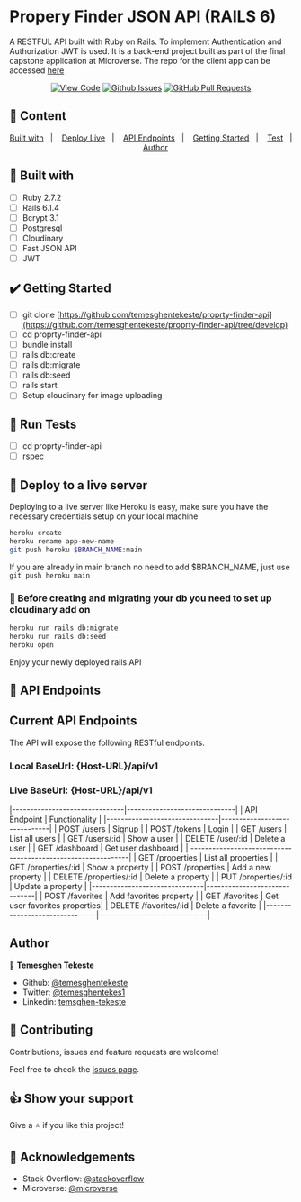 # Propery Finder  JSON API (RAILS 6)

A RESTFUL API built with Ruby on Rails. To implement Authentication and Authorization JWT is used. It is a back-end project built as part of the final capstone application at Microverse. The repo for the client app can be accessed [here](https://github.com/temesghentekeste/property-finder-react)

<div align="center">

[![View Code](https://img.shields.io/badge/View%20-Code-green)](https://github.com/temesghentekeste/proprty-finder-api)
[![Github Issues](https://img.shields.io/badge/GitHub-Issues-orange)](https://github.com/temesghentekeste/proprty-finder-api/issues)
[![GitHub Pull Requests](https://img.shields.io/badge/GitHub-Pull%20Requests-blue)](https://github.com/temesghentekeste/proprty-finder-api/pulls)

</div>

## 📝 Content

<p align="center">
<a href="#with">Built with</a>&nbsp;&nbsp;&nbsp;|&nbsp;&nbsp;&nbsp;
<a href="#deploy">Deploy Live</a>&nbsp;&nbsp;&nbsp;|&nbsp;&nbsp;&nbsp;
<a href="#live">API Endpoints</a>&nbsp;&nbsp;&nbsp;|&nbsp;&nbsp;&nbsp;
<a href="#start">Getting Started</a>&nbsp;&nbsp;&nbsp;|&nbsp;&nbsp;&nbsp;
<a href="#test">Test</a>&nbsp;&nbsp;&nbsp;|&nbsp;&nbsp;&nbsp;
<a href="#author">Author</a>
</p>

## 🔧 Built with<a name = "with"></a>

- [ ] Ruby 2.7.2
- [ ] Rails 6.1.4
- [ ] Bcrypt 3.1
- [ ] Postgresql
- [ ] Cloudinary
- [ ] Fast JSON API
- [ ] JWT

## :heavy_check_mark: Getting Started <a name = "start"></a>

- [ ] git clone [https://github.com/temesghentekeste/proprty-finder-api](https://github.com/temesghentekeste/proprty-finder-api/tree/develop)
- [ ] cd proprty-finder-api
- [ ] bundle install
- [ ] rails db:create
- [ ] rails db:migrate
- [ ] rails db:seed
- [ ] rails start
- [ ] Setup cloudinary for image uploading

## :eyes: Run Tests <a name = "test"></a>

- [ ] cd proprty-finder-api
- [ ] rspec

## 🔴 Deploy to a live server <a name = "deploy"></a>


Deploying to a live server like Heroku is easy, make sure you have the necessary credentials setup on your local machine

```bash
heroku create
heroku rename app-new-name
git push heroku $BRANCH_NAME:main 
```
If you are already in main branch no need to add $BRANCH_NAME, just use `git push heroku main`

### 🔴 Before creating and migrating your db you need to set up cloudinary add on


```bash
heroku run rails db:migrate
heroku run rails db:seed
heroku open
```

Enjoy your newly deployed rails API

## 🔴 API Endpoints <a name = "live"></a>

## Current API Endpoints

The API will expose the following RESTful endpoints.
### Local BaseUrl: {Host-URL}/api/v1
### Live BaseUrl: {Host-URL}/api/v1

|-------------------------------|------------------------------|
| API Endpoint                  | Functionality                |
|-------------------------------|------------------------------|
| POST /users                   | Signup                       |
| POST /tokens                  | Login                        |
| GET /users                    | List all users               |
| GET /users/:id                | Show a user                  |
| DELETE /user/:id              | Delete a user                |
| GET /dashboard                | Get user dashboard           |
| -------------------------------------------------------------|
| GET /properties               | List all properties          |
| GET /properties/:id           | Show a property              |
| POST /properties              | Add a new property           |
| DELETE /properties/:id        | Delete a property            |
| PUT /properties/:id           | Update a property            |
|-------------------------------|------------------------------|
| POST /favorites               | Add favorites property       |
| GET /favorites                | Get user favorites properties|
| DELETE /favorites/:id         | Delete a favorite            |
|-------------------------------|------------------------------|



## Author <a name = "author"></a>

👤 **Temesghen Tekeste**

- Github: [@temesghentekeste](https://github.com/temesghentekeste)
- Twitter: [@temesghentekes1](https://twitter.com/temesghentekes1)
- Linkedin: [temsghen-tekeste](https://www.linkedin.com/in/temesghentekeste/)

## 🤝 Contributing

Contributions, issues and feature requests are welcome!

Feel free to check the [issues page](https://github.com/temesghentekeste/proprty-finder-api/issues).

## 👍 Show your support

Give a ⭐️ if you like this project!

## :clap: Acknowledgements

- Stack Overflow: [@stackoverflow](https://stackoverflow.com/)
- Microverse: [@microverse](https://www.microverse.org/)

```

```
